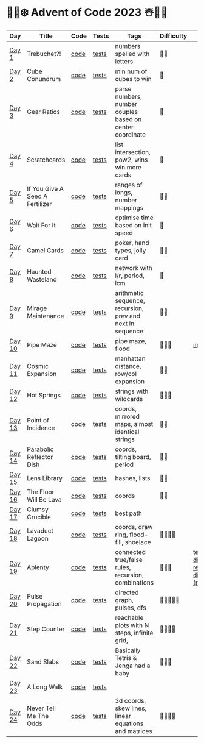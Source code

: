 # 🎅🎄❄️ Advent of Code 2023 ☃️🎁🦌

| Day                                            | Title                           | Code                   | Tests                                                      | Tags                                                      | Difficulty     | Visual                                                                                                      |
|------------------------------------------------|---------------------------------|------------------------|------------------------------------------------------------|-----------------------------------------------------------|----------------|-------------------------------------------------------------------------------------------------------------|
| [Day 1](https://adventofcode.com/2023/day/1)   | Trebuchet?!                     | [code](day01/Day1.kt)  | [tests](../../../test/kotlin/aoc2023/day01/Day1KtTest.kt)  | numbers spelled with letters                              | 🍪🍪           |                                                                                                             |
| [Day 2](https://adventofcode.com/2023/day/2)   | Cube Conundrum                  | [code](day02/Day2.kt)  | [tests](../../../test/kotlin/aoc2023/day02/Day2KtTest.kt)  | min num of cubes to win                                   | 🍪️            |                                                                                                             |
| [Day 3](https://adventofcode.com/2023/day/3)   | Gear Ratios                     | [code](day03/Day3.kt)  | [tests](../../../test/kotlin/aoc2023/day03/Day3KtTest.kt)  | parse numbers, number couples based on center coordinate  | 🍪️            |                                                                                                             |
| [Day 4](https://adventofcode.com/2023/day/4)   | Scratchcards                    | [code](day04/Day4.kt)  | [tests](../../../test/kotlin/aoc2023/day04/Day4KtTest.kt)  | list intersection, pow2, wins win more cards              | 🍪             |                                                                                                             |
| [Day 5](https://adventofcode.com/2023/day/5)   | If You Give A Seed A Fertilizer | [code](day05/Day5.kt)  | [tests](../../../test/kotlin/aoc2023/day05/Day5KtTest.kt)  | ranges of longs, number mappings                          | 🍪🍪           |                                                                                                             |
| [Day 6](https://adventofcode.com/2023/day/6)   | Wait For It                     | [code](day06/Day6.kt)  | [tests](../../../test/kotlin/aoc2023/day06/Day6KtTest.kt)  | optimise time based on init speed                         | 🍪             |                                                                                                             |
| [Day 7](https://adventofcode.com/2023/day/7)   | Camel Cards                     | [code](day07/Day7.kt)  | [tests](../../../test/kotlin/aoc2023/day07/Day7KtTest.kt)  | poker, hand types, jolly card                             | 🍪🍪           |                                                                                                             |
| [Day 8](https://adventofcode.com/2023/day/8)   | Haunted Wasteland               | [code](day08/Day8.kt)  | [tests](../../../test/kotlin/aoc2023/day08/Day8KtTest.kt)  | network with l/r, period, lcm                             | 🍪             |                                                                                                             |
| [Day 9](https://adventofcode.com/2023/day/9)   | Mirage Maintenance              | [code](day09/Day9.kt)  | [tests](../../../test/kotlin/aoc2023/day09/Day9KtTest.kt)  | arithmetic sequence, recursion, prev and next in sequence | 🍪🍪           |                                                                                                             |
| [Day 10](https://adventofcode.com/2023/day/10) | Pipe Maze                       | [code](day10/Day10.kt) | [tests](../../../test/kotlin/aoc2023/day10/Day10KtTest.kt) | pipe maze, flood                                          | 🍪🍪🍪         | [image](day10/render/day10.webp)                                                                            |
| [Day 11](https://adventofcode.com/2023/day/11) | Cosmic Expansion                | [code](day11/Day11.kt) | [tests](../../../test/kotlin/aoc2023/day11/Day11KtTest.kt) | manhattan distance, row/col expansion                     | 🍪🍪           |                                                                                                             |
| [Day 12](https://adventofcode.com/2023/day/12) | Hot Springs                     | [code](day12/Day12.kt) | [tests](../../../test/kotlin/aoc2023/day12/Day12KtTest.kt) | strings with wildcards                                    | 🍪🍪🍪         |                                                                                                             |
| [Day 13](https://adventofcode.com/2023/day/13) | Point of Incidence              | [code](day13/Day13.kt) | [tests](../../../test/kotlin/aoc2023/day13/Day13KtTest.kt) | coords, mirrored maps, almost identical strings           | 🍪🍪️          |                                                                                                             |
| [Day 14](https://adventofcode.com/2023/day/14) | Parabolic Reflector Dish        | [code](day14/Day14.kt) | [tests](../../../test/kotlin/aoc2023/day14/Day14KtTest.kt) | coords, tilting board, period                             | 🍪🍪️          |                                                                                                             |
| [Day 15](https://adventofcode.com/2023/day/15) | Lens Library                    | [code](day15/Day15.kt) | [tests](../../../test/kotlin/aoc2023/day15/Day15KtTest.kt) | hashes, lists                                             | 🍪🍪️          |                                                                                                             |
| [Day 16](https://adventofcode.com/2023/day/16) | The Floor Will Be Lava          | [code](day16/Day16.kt) | [tests](../../../test/kotlin/aoc2023/day16/Day16KtTest.kt) | coords                                                    | 🍪🍪️          |                                                                                                             |
| [Day 17](https://adventofcode.com/2023/day/17) | Clumsy Crucible                 | [code](day17/Day17.kt) | [tests](../../../test/kotlin/aoc2023/day17/Day17KtTest.kt) | best path                                                 |                |                                                                                                             |
| [Day 18](https://adventofcode.com/2023/day/18) | Lavaduct Lagoon                 | [code](day18/Day18.kt) | [tests](../../../test/kotlin/aoc2023/day18/Day18KtTest.kt) | coords, draw ring, flood-fill, shoelace                   | 🍪🍪️🍪🍪      |                                                                                                             |
| [Day 19](https://adventofcode.com/2023/day/19) | Aplenty                         | [code](day19/Day19.kt) | [tests](../../../test/kotlin/aoc2023/day19/Day19KtTest.kt) | connected true/false rules, recursion, combinations       | 🍪🍪️🍪        | [test input diagram](day19/render/testInput.png) - [real input diagram (monstrous)](day19/render/input.png) |
| [Day 20](https://adventofcode.com/2023/day/20) | Pulse Propagation               | [code](day20/Day20.kt) | [tests](../../../test/kotlin/aoc2023/day20/Day20KtTest.kt) | directed graph, pulses, dfs                               | 🍪🍪️🍪️🍪️🍪️ |                                                                                                             |
| [Day 21](https://adventofcode.com/2023/day/21) | Step Counter                    | [code](day21/Day21.kt) | [tests](../../../test/kotlin/aoc2023/day21/Day21KtTest.kt) | reachable plots with N steps, infinite grid,              | 🍪🍪️🍪🍪️     |                                                                                                             |
| [Day 22](https://adventofcode.com/2023/day/22) | Sand Slabs                      | [code](day22/Day22.kt) | [tests](../../../test/kotlin/aoc2023/day22/Day22KtTest.kt) | Basically Tetris & Jenga had a baby                       | 🍪🍪️🍪        |                                                                                                             |
| [Day 23](https://adventofcode.com/2023/day/23) | A Long Walk                     | [code](day23/Day23.kt) | [tests](../../../test/kotlin/aoc2023/day23/Day23KtTest.kt) |                                                           |                |                                                                                                             |
| [Day 24](https://adventofcode.com/2023/day/24) | Never Tell Me The Odds          | [code](day24/Day24.kt) | [tests](../../../test/kotlin/aoc2023/day24/Day24KtTest.kt) | 3d coords, skew lines, linear equations and matrices      | 🍪🍪️🍪🍪️     |                                                                                                             |

[//]: # (| [Day 25]&#40;https://adventofcode.com/2023/day/25&#41; | Full of Hot Air          | [code]&#40;day25/Day25.kt&#41; | [tests]&#40;../../../test/kotlin/aoc2023/day25/Day25KtTest.kt&#41; | Sea cucumbers moving linearly      | 🍪🍪️🍪️    |                                                                                                                                                                                                                                                                                                                                                                                            |)
